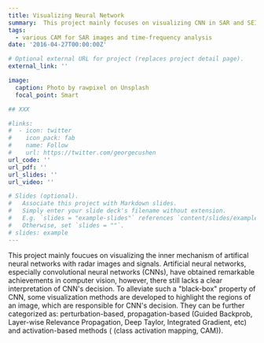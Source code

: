 ```yaml
---
title: Visualizing Neural Network
summary:  This project mainly focuses on visualizing CNN in SAR and SEI scenarios.
tags:
  - various CAM for SAR images and time-frequency analysis
date: '2016-04-27T00:00:00Z'

# Optional external URL for project (replaces project detail page).
external_link: ''

image:
  caption: Photo by rawpixel on Unsplash
  focal_point: Smart

## XXX

#links:
#  - icon: twitter
#    icon_pack: fab
#    name: Follow
#    url: https://twitter.com/georgecushen
url_code: ''
url_pdf: ''
url_slides: ''
url_video: ''

# Slides (optional).
#   Associate this project with Markdown slides.
#   Simply enter your slide deck's filename without extension.
#   E.g. `slides = "example-slides"` references `content/slides/example-slides.md`.
#   Otherwise, set `slides = ""`.
# slides: example
---
```


This project mainly foucues on visualizing the inner mechanism of artifical neural networks with radar images and signals. Artificial neural networks, especially convolutional
neural networks (CNNs), have obtained remarkable achievements in computer vision, however, there still lacks a clear interpretation of CNN's decision. To alleviate such a "black-box" property of CNN, some visualization methods are developed to highlight the regions of an image, which are responsible for
CNN's decision. They can be further categorized as: perturbation-based, propagation-based (Guided Backprob, Layer-wise Relevance Propagation, Deep Taylor, Integrated Gradient, etc)
and activation-based methods ( (class activation mapping, CAM)).
